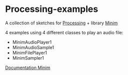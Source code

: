 # Processing-examples
A collection of sketches for [Processing](https://processing.org/) + library [Minim](http://code.compartmental.net/minim/)  

4 examples using 4 different classes to play an audio file:
 - MinimAudioPlayer1  
 - MinimAudioSample1  
 - MinimFilePlayer1  
 - MinimSampler1  
 
 [Documentation Minim](https://www.javadoc.io/doc/net.compartmental.code/minim/latest/index.html)  
 

